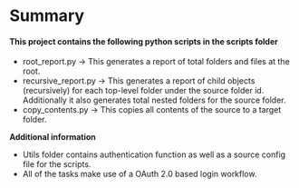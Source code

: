 # Summary

#### This project contains the following python scripts in the scripts folder

- root_report.py -> This generates a report of total folders and files at the root.
- recursive_report.py -> This generates a report of child objects (recursively) for each top-level folder under the source folder id. Additionally it also generates total nested folders for the source folder.
- copy_contents.py -> This copies all contents of the source to a target folder.

**Additional information**
- Utils folder contains authentication function as well as a source config file for the scripts.
- All of the tasks make use of a OAuth 2.0 based login workflow. 